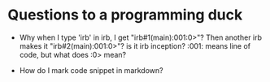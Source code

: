 # Questions to a programming duck

* Why when I type 'irb' in irb, I get "irb#1(main):001:0>"?
Then another irb makes it "irb#2(main):001:0>"? is it irb inception?
:001: means line of code, but what does :0> mean?

* How do I mark code snippet in markdown?

